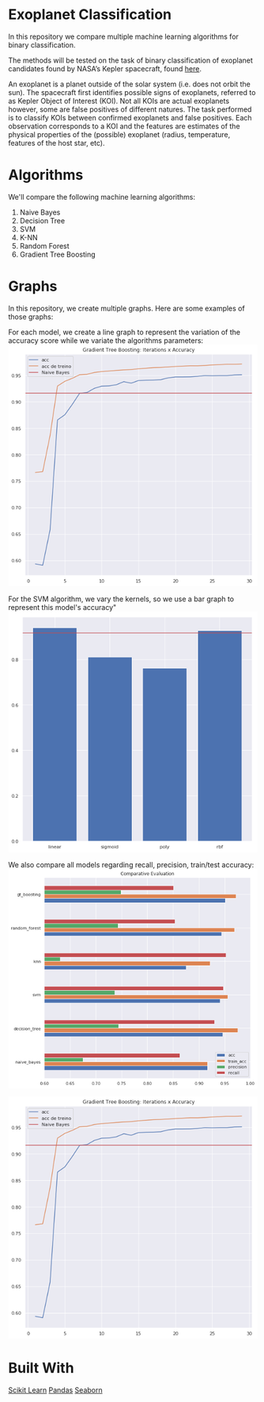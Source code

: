 # Exoplanet Classification
In this repository we compare multiple machine learning algorithms for binary classification.

The methods will be tested on the task of binary classification of exoplanet candidates found by NASA’s Kepler spacecraft, found [here](https://exoplanetarchive.ipac.caltech.edu).

An exoplanet is a planet outside of the solar system (i.e. does not orbit
the sun). The spacecraft first identifies possible signs of exoplanets, referred to as Kepler Object
of Interest (KOI). Not all KOIs are actual exoplanets however, some are false positives of different
natures. The task performed is to classify KOIs between confirmed exoplanets and false positives. Each
observation corresponds to a KOI and the features are estimates of the physical properties of the
(possible) exoplanet (radius, temperature, features of the host star, etc).

# Algorithms
We'll compare the following machine learning algorithms:
1. Naive Bayes
2. Decision Tree
3. SVM
4. K-NN
5. Random Forest
6. Gradient Tree Boosting

# Graphs
In this repository, we create multiple graphs. Here are some examples of those graphs:

For each model, we create a line graph to represent the variation of the accuracy score while we variate the algorithms parameters:
![Line Graph](/graphs/linegraph.png "Line Graph")

For the SVM algorithm, we vary the kernels, so we use a bar graph to represent this model's accuracy"
![Bar Graph](/graphs/bargraph.png "Bar Graph")


We also compare all models regarding recall, precision, train/test accuracy:
![Comparative Graph](/graphs/comparative.png "Comparative Graph")

![ROC Graph](/graphs/linegraph.png "ROC Graph")



# Built With
[Scikit Learn](https://scikit-learn.org/stable/)
[Pandas](https://pandas.pydata.org/)
[Seaborn](https://seaborn.pydata.org/)
